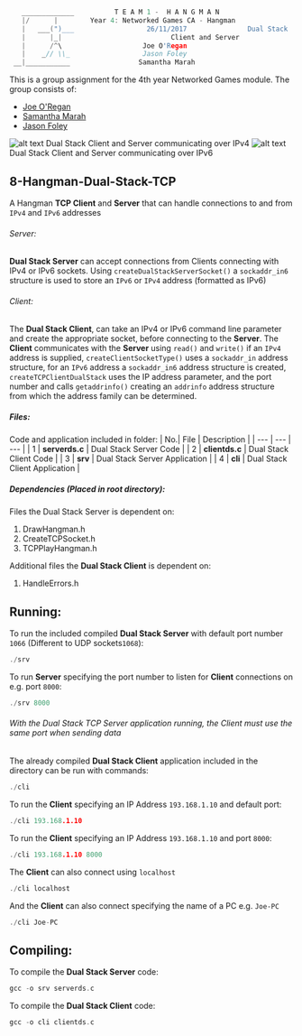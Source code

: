 ```c
   _____________          T E A M 1 -  H A N G M A N
   |/      |        Year 4: Networked Games CA - Hangman
   |   ___(")___                  26/11/2017			   Dual Stack
   |      |_| 							Client and Server
   |      /^\                    Joe O'Regan
   |    _// \\_                  Jason Foley
 __|___________                 Samantha Marah
```

This is a group assignment for the 4th year Networked Games module. The group consists of:
  * [Joe O'Regan](https://github.com/joeaoregan)
  * [Samantha Marah](https://github.com/jasfoley)
  * [Jason Foley](https://github.com/samanthamarah)

![alt text](https://raw.githubusercontent.com/joeaoregan/Yr4-NetworkGames-Hangman/master/Screenshots/8HangmanDualStackTCP.png "Dual Stack Client and Server")
Dual Stack Client and Server communicating over IPv4
![alt text](https://raw.githubusercontent.com/joeaoregan/Yr4-NetworkGames-Hangman/master/Screenshots/8HangmanDualStackTCPIPv6.png "Dual Stack Client and Server")
Dual Stack Client and Server communicating over IPv6

## 8-Hangman-Dual-Stack-TCP

A Hangman **TCP Client** and **Server** that can handle connections to and from `IPv4` and `IPv6` addresses

###### Server: 

**Dual Stack Server** can accept connections from Clients connecting with IPv4 or IPv6 sockets. 
Using `createDualStackServerSocket()` a `sockaddr_in6` structure is used to store an `IPv6` or `IPv4` address (formatted as IPv6)

###### Client:

The **Dual Stack Client**, can take an IPv4 or IPv6 command line parameter and create the appropriate socket, before connecting to the **Server**. 
The **Client** communicates with the **Server** using `read()` and `write()` if an `IPv4` address is supplied, 
`createClientSocketType()` uses a `sockaddr_in` address structure, for an `IPv6` address a `sockaddr_in6` address structure is created, 
`createTCPClientDualStack` uses the IP address parameter, and the port number and calls `getaddrinfo()` 
creating an `addrinfo` address structure from which the address family can be determined.

##### Files:

Code and application included in folder:
| No.| File | Description |
| --- | --- | --- |
| 1 | **serverds.c** | Dual Stack Server Code |
| 2 | **clientds.c** | Dual Stack Client Code |
| 3 | **srv** | Dual Stack Server Application |
| 4 | **cli** | Dual Stack Client Application |

##### Dependencies (Placed in root directory):
Files the Dual Stack Server is dependent on: 

1. DrawHangman.h
2. CreateTCPSocket.h
3. TCPPlayHangman.h

Additional files the **Dual Stack Client** is dependent on:

1. HandleErrors.h

## Running:

To run the included compiled **Dual Stack Server** with default port number `1066` (Different to UDP sockets`1068`):
```c
./srv
```

To run **Server** specifying the port number to listen for **Client** connections on e.g. port `8000`:
```c
./srv 8000
```

###### With the Dual Stack TCP Server application running, the Client must use the same port when sending data


The already compiled **Dual Stack Client** application included in the directory can be run with commands: 

```c
./cli
```

To run the **Client** specifying an IP Address `193.168.1.10` and default port: 
```c
./cli 193.168.1.10
```

To run the **Client** specifying an IP Address `193.168.1.10` and port `8000`: 
```c
./cli 193.168.1.10 8000
```

The **Client** can also connect using `localhost`
```c
./cli localhost
```

And the **Client** can also connect specifying the name of a PC e.g. `Joe-PC`
```c
./cli Joe-PC
```

## Compiling:

To compile the **Dual Stack Server** code:
```c
gcc -o srv serverds.c
```

To compile the **Dual Stack Client** code:
```c
gcc -o cli clientds.c
```

